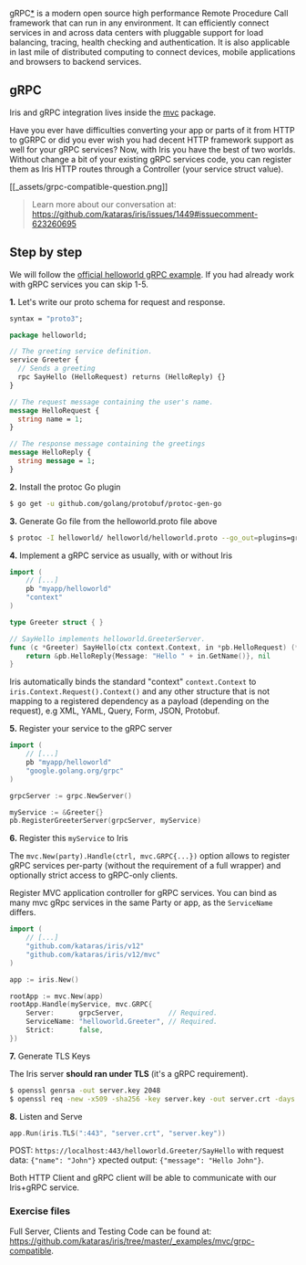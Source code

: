 gRPC[*](https://grpc.io/) is a modern open source high performance Remote Procedure Call framework that can run in any environment. It can efficiently connect services in and across data centers with pluggable support for load balancing, tracing, health checking and authentication. It is also applicable in last mile of distributed computing to connect devices, mobile applications and browsers to backend services. 

## gRPC

Iris and gRPC integration lives inside the [mvc](https://github.com/kataras/iris/tree/master/mvc) package.

Have you ever have difficulties converting your app or parts of it from HTTP to gGRPC or did you ever wish you had decent HTTP framework support as well for your gRPC services? Now, with Iris you have the best of two worlds. Without change a bit of your existing gRPC services code, you can register them as Iris HTTP routes through a Controller (your service struct value).

[[_assets/grpc-compatible-question.png]]
> Learn more about our conversation at: https://github.com/kataras/iris/issues/1449#issuecomment-623260695


## Step by step

We will follow the [official helloworld gRPC example](https://github.com/grpc/grpc-go/tree/master/examples/helloworld). If you had already work with gRPC services you can skip 1-5.

**1.** Let's write our proto schema for request and response.

```protobuf
syntax = "proto3";

package helloworld;

// The greeting service definition.
service Greeter {
  // Sends a greeting
  rpc SayHello (HelloRequest) returns (HelloReply) {}
}

// The request message containing the user's name.
message HelloRequest {
  string name = 1;
}

// The response message containing the greetings
message HelloReply {
  string message = 1;
}
```

**2.** Install the protoc Go plugin 

```sh
$ go get -u github.com/golang/protobuf/protoc-gen-go
```

**3.** Generate Go file from the helloworld.proto file above

```sh
$ protoc -I helloworld/ helloworld/helloworld.proto --go_out=plugins=grpc:helloworld
```

**4.** Implement a gRPC service as usually, with or without Iris

```go
import (
    // [...]
    pb "myapp/helloworld"
    "context"
)
```

```go
type Greeter struct { }

// SayHello implements helloworld.GreeterServer.
func (c *Greeter) SayHello(ctx context.Context, in *pb.HelloRequest) (*pb.HelloReply, error) {
	return &pb.HelloReply{Message: "Hello " + in.GetName()}, nil
}
```

Iris automatically binds the standard "context" `context.Context` to `iris.Context.Request().Context()`
and any other structure that is not mapping to a registered dependency
as a payload (depending on the request), e.g XML, YAML, Query, Form, JSON, Protobuf.

**5.** Register your service to the gRPC server

```go
import (
    // [...]
    pb "myapp/helloworld"
    "google.golang.org/grpc"
)
```

```go
grpcServer := grpc.NewServer()

myService := &Greeter{}
pb.RegisterGreeterServer(grpcServer, myService)
```

**6.** Register this `myService` to Iris

The `mvc.New(party).Handle(ctrl, mvc.GRPC{...})` option allows to register gRPC services per-party (without the requirement of a full wrapper) and optionally strict access to gRPC-only clients.

Register MVC application controller for gRPC services.
You can bind as many mvc gRpc services in the same Party or app,
as the `ServiceName` differs.

```go
import (
    // [...]
    "github.com/kataras/iris/v12"
    "github.com/kataras/iris/v12/mvc"
)
```

```go
app := iris.New()

rootApp := mvc.New(app)
rootApp.Handle(myService, mvc.GRPC{
    Server:      grpcServer,           // Required.
    ServiceName: "helloworld.Greeter", // Required.
    Strict:      false,
})
```

**7.** Generate TLS Keys

The Iris server **should ran under TLS** (it's a gRPC requirement).

```sh
$ openssl genrsa -out server.key 2048
$ openssl req -new -x509 -sha256 -key server.key -out server.crt -days 3650
```

**8.** Listen and Serve

```go
app.Run(iris.TLS(":443", "server.crt", "server.key"))
```

POST: `https://localhost:443/helloworld.Greeter/SayHello` with request data: `{"name": "John"}`
xpected output: `{"message": "Hello John"}`.

Both HTTP Client and gRPC client will be able to communicate with our Iris+gRPC service.

### Exercise files

Full Server, Clients and Testing Code can be found at: <https://github.com/kataras/iris/tree/master/_examples/mvc/grpc-compatible>.
